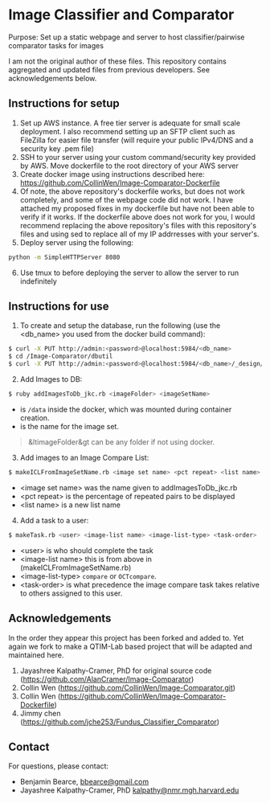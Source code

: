 # Image Classifier and Comparator

Purpose: Set up a static webpage and server to host classifier/pairwise comparator tasks for images 

I am not the original author of these files. This repository contains aggregated and updated files from previous developers. See acknowledgements below.

## Instructions for setup
1. Set up AWS instance. A free tier server is adequate for small scale deployment. I also recommend setting up an SFTP client such as FileZilla for easier file transfer (will require your public IPv4/DNS and a security key .pem file)
2. SSH to your server using your custom command/security key provided by AWS. Move dockerfile to the root directory of your AWS server 
3. Create docker image using instructions described here: https://github.com/CollinWen/Image-Comparator-Dockerfile
4. Of note, the above repository's dockerfile works, but does not work completely, and some of the webpage code did not work. I have attached my proposed fixes in my dockerfile but have not been able to verify if it works. If the dockerfile above does not work for you, I would recommend replacing the above repository's files with this repository's files and using sed to replace all of my IP addrresses with your server's.
5. Deploy server using the following:

```bash
python -m SimpleHTTPServer 8080
```
6. Use tmux to before deploying the server to allow the server to run indefinitely

## Instructions for use
1. To create and setup the database, run the following (use the <db_name> you used from the docker build command):  

```bash
$ curl -X PUT http://admin:<password>@localhost:5984/<db_name>
$ cd /Image-Comparator/dbutil
$ curl -X PUT http://admin:<password>@localhost:5984/<db_name>/_design/basic_views -d @basic_views.json
```

2. Add Images to DB:

```bash
$ ruby addImagesToDb_jkc.rb <imageFolder> <imageSetName>
```

* <imageFolder> is ```/data``` inside the docker, which was mounted during container creation.  
* <imageSetName> is the name for the image set.  

> &ltimageFolder&gt can be any folder if not using docker.


3. Add images to an Image Compare List:

```bash
$ makeICLFromImageSetName.rb <image set name> <pct repeat> <list name>
```
* \<image set name> was the name given to addImagesToDb_jkc.rb  
* \<pct repeat> is the percentage of repeated pairs to be displayed  
* \<list name> is a new list name  

4. Add a task to a user:

```bash
$ makeTask.rb <user> <image-list name> <image-list-type> <task-order>
```
* \<user> is who should complete the task  
* \<image-list name> this is <list name> from above in (makeICLFromImageSetName.rb)  
* \<image-list-type> ```compare``` or ```OCTcompare```.  
* \<task-order> is what precedence the image compare task takes relative to others assigned to this user.   

## Acknowledgements

In the order they appear this project has been forked and added to. Yet again we fork to make a QTIM-Lab based project that will be adapted and maintained here.

1. Jayashree Kalpathy-Cramer, PhD for original source code (https://github.com/AlanCramer/Image-Comparator)  
2. Collin Wen (https://github.com/CollinWen/Image-Comparator.git)  
3. Collin Wen (https://github.com/CollinWen/Image-Comparator-Dockerfile)  
4. Jimmy chen (https://github.com/jche253/Fundus_Classifier_Comparator)  


## Contact
For questions, please contact:
* Benjamin Bearce, bbearce@gmail.com  
* Jayashree Kalpathy-Cramer, PhD kalpathy@nmr.mgh.harvard.edu  
